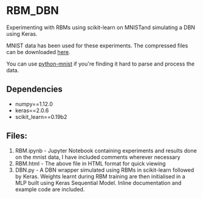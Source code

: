 # RBM_DBN
Experimenting with RBMs using scikit-learn on MNISTand simulating a DBN using Keras.

MNIST data has been used for these experiments. The compressed files can be downloaded [here](http://yann.lecun.com/exdb/mnist/). 

You can use [python-mnist](https://pypi.python.org/pypi/python-mnist/) if you're finding it hard to parse and process the data. 

## Dependencies

- numpy==1.12.0
- keras==2.0.6
- scikit_learn==0.19b2


## Files:

1. RBM.ipynb - Jupyter Notebook containing experiments and results done on the mnist data, I have included comments wherever necessary
2. RBM.html - The above file in HTML format for quick viewing
3. DBN.py - A DBN wrapper simulated using RBMs in scikit-learn followed by Keras. Weights learnt during RBM training are then initialised in a MLP built using Keras Sequential Model. Inline documentation and example code are included.

